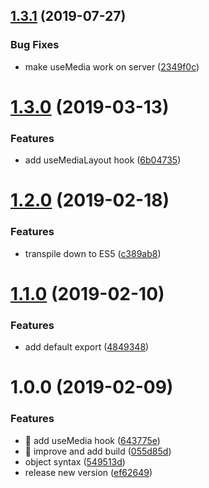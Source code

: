## [1.3.1](https://github.com/streamich/use-media/compare/v1.3.0...v1.3.1) (2019-07-27)


### Bug Fixes

* make useMedia work on server ([2349f0c](https://github.com/streamich/use-media/commit/2349f0c))

# [1.3.0](https://github.com/streamich/use-media/compare/v1.2.0...v1.3.0) (2019-03-13)


### Features

* add useMediaLayout hook ([6b04735](https://github.com/streamich/use-media/commit/6b04735))

# [1.2.0](https://github.com/streamich/use-media/compare/v1.1.0...v1.2.0) (2019-02-18)


### Features

* transpile down to ES5 ([c389ab8](https://github.com/streamich/use-media/commit/c389ab8))

# [1.1.0](https://github.com/streamich/use-media/compare/v1.0.0...v1.1.0) (2019-02-10)


### Features

* add default export ([4849348](https://github.com/streamich/use-media/commit/4849348))

# 1.0.0 (2019-02-09)


### Features

* 🎸 add useMedia hook ([643775e](https://github.com/streamich/use-media/commit/643775e))
* 🎸 improve and add build ([055d85d](https://github.com/streamich/use-media/commit/055d85d))
* object syntax ([549513d](https://github.com/streamich/use-media/commit/549513d))
* release new version ([ef62649](https://github.com/streamich/use-media/commit/ef62649))
